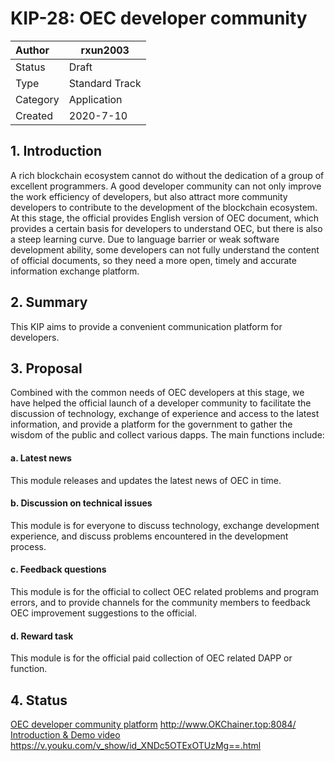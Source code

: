 # KIP-28: OEC developer community

| Author   | rxun2003 |
| :------- | ------------------------ |
| Status   | Draft                    |
| Type     | Standard Track           |
| Category | Application              |
| Created  | 2020-7-10                |

## 1. Introduction

A rich blockchain ecosystem cannot do without the dedication of a group of excellent programmers. A good developer community can not only improve the work efficiency of developers, but also attract more community developers to contribute to the development of the blockchain ecosystem. At this stage, the official provides English version of OEC document, which provides a certain basis for developers to understand OEC, but there is also a steep learning curve. Due to language barrier or weak software development ability, some developers can not fully understand the content of official documents, so they need a more open, timely and accurate information exchange platform.

## 2. Summary

This KIP aims to provide a convenient communication platform for developers.

## 3. Proposal

Combined with the common needs of OEC developers at this stage, we have helped the official launch of a developer community to facilitate the discussion of technology, exchange of experience and access to the latest information, and provide a platform for the government to gather the wisdom of the public and collect various dapps. The main functions include:

#### a. Latest news

This module releases and updates the latest news of OEC in time.

#### b. Discussion on technical issues

This module is for everyone to discuss technology, exchange development experience, and discuss problems encountered in the development process.

#### c. Feedback questions

This module is for the official to collect OEC related problems and program errors, and to provide channels for the community members to feedback OEC improvement suggestions to the official.

#### d. Reward task

This module is for the official paid collection of OEC related DAPP or function.

## 4. Status

[OEC developer community platform](http://www.OKChainer.top:8084/) http://www.OKChainer.top:8084/   
[Introduction & Demo video](https://v.youku.com/v_show/id_XNDc5OTExOTUzMg==.html) https://v.youku.com/v_show/id_XNDc5OTExOTUzMg==.html



